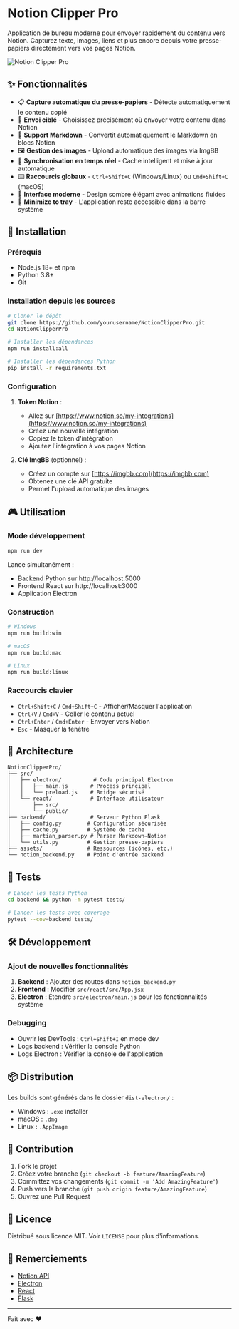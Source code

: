# Notion Clipper Pro

Application de bureau moderne pour envoyer rapidement du contenu vers Notion. Capturez texte, images, liens et plus encore depuis votre presse-papiers directement vers vos pages Notion.

![Notion Clipper Pro](assets/screenshot.png)

## ✨ Fonctionnalités

- 📋 **Capture automatique du presse-papiers** - Détecte automatiquement le contenu copié
- 🎯 **Envoi ciblé** - Choisissez précisément où envoyer votre contenu dans Notion
- 📝 **Support Markdown** - Convertit automatiquement le Markdown en blocs Notion
- 🖼️ **Gestion des images** - Upload automatique des images via ImgBB
- 🔄 **Synchronisation en temps réel** - Cache intelligent et mise à jour automatique
- ⌨️ **Raccourcis globaux** - `Ctrl+Shift+C` (Windows/Linux) ou `Cmd+Shift+C` (macOS)
- 🎨 **Interface moderne** - Design sombre élégant avec animations fluides
- 💾 **Minimize to tray** - L'application reste accessible dans la barre système

## 🚀 Installation

### Prérequis

- Node.js 18+ et npm
- Python 3.8+
- Git

### Installation depuis les sources

```bash
# Cloner le dépôt
git clone https://github.com/yourusername/NotionClipperPro.git
cd NotionClipperPro

# Installer les dépendances
npm run install:all

# Installer les dépendances Python
pip install -r requirements.txt
```

### Configuration

1. **Token Notion** :
   - Allez sur [https://www.notion.so/my-integrations](https://www.notion.so/my-integrations)
   - Créez une nouvelle intégration
   - Copiez le token d'intégration
   - Ajoutez l'intégration à vos pages Notion

2. **Clé ImgBB** (optionnel) :
   - Créez un compte sur [https://imgbb.com](https://imgbb.com)
   - Obtenez une clé API gratuite
   - Permet l'upload automatique des images

## 🎮 Utilisation

### Mode développement

```bash
npm run dev
```

Lance simultanément :
- Backend Python sur http://localhost:5000
- Frontend React sur http://localhost:3000
- Application Electron

### Construction

```bash
# Windows
npm run build:win

# macOS
npm run build:mac

# Linux
npm run build:linux
```

### Raccourcis clavier

- `Ctrl+Shift+C` / `Cmd+Shift+C` - Afficher/Masquer l'application
- `Ctrl+V` / `Cmd+V` - Coller le contenu actuel
- `Ctrl+Enter` / `Cmd+Enter` - Envoyer vers Notion
- `Esc` - Masquer la fenêtre

## 🔧 Architecture

```
NotionClipperPro/
├── src/
│   ├── electron/          # Code principal Electron
│   │   ├── main.js       # Process principal
│   │   └── preload.js    # Bridge sécurisé
│   └── react/            # Interface utilisateur
│       ├── src/
│       └── public/
├── backend/              # Serveur Python Flask
│   ├── config.py        # Configuration sécurisée
│   ├── cache.py         # Système de cache
│   ├── martian_parser.py # Parser Markdown→Notion
│   └── utils.py         # Gestion presse-papiers
├── assets/              # Ressources (icônes, etc.)
└── notion_backend.py    # Point d'entrée backend
```

## 🧪 Tests

```bash
# Lancer les tests Python
cd backend && python -m pytest tests/

# Lancer les tests avec coverage
pytest --cov=backend tests/
```

## 🛠️ Développement

### Ajout de nouvelles fonctionnalités

1. **Backend** : Ajouter des routes dans `notion_backend.py`
2. **Frontend** : Modifier `src/react/src/App.jsx`
3. **Electron** : Étendre `src/electron/main.js` pour les fonctionnalités système

### Debugging

- Ouvrir les DevTools : `Ctrl+Shift+I` en mode dev
- Logs backend : Vérifier la console Python
- Logs Electron : Vérifier la console de l'application

## 📦 Distribution

Les builds sont générés dans le dossier `dist-electron/` :
- Windows : `.exe` installer
- macOS : `.dmg` 
- Linux : `.AppImage`

## 🤝 Contribution

1. Fork le projet
2. Créez votre branche (`git checkout -b feature/AmazingFeature`)
3. Committez vos changements (`git commit -m 'Add AmazingFeature'`)
4. Push vers la branche (`git push origin feature/AmazingFeature`)
5. Ouvrez une Pull Request

## 📄 Licence

Distribué sous licence MIT. Voir `LICENSE` pour plus d'informations.

## 🙏 Remerciements

- [Notion API](https://developers.notion.com/)
- [Electron](https://www.electronjs.org/)
- [React](https://reactjs.org/)
- [Flask](https://flask.palletsprojects.com/)

---

Fait avec ❤️